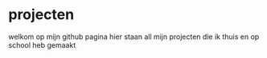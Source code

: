 # projecten

welkom op mijn github pagina hier staan all mijn projecten die ik thuis en op school heb gemaakt 
